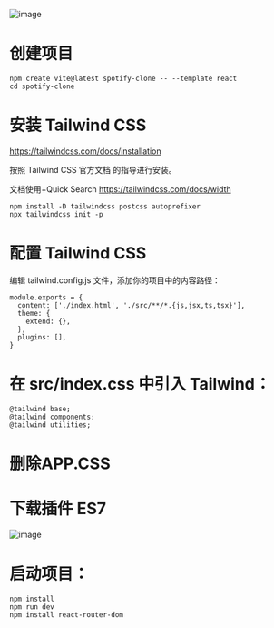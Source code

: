 
![image](https://github.com/user-attachments/assets/733a77a3-2794-4c91-b6a6-645caadb9f65)


# 创建项目
```
npm create vite@latest spotify-clone -- --template react
cd spotify-clone
```
# 安装 Tailwind CSS
https://tailwindcss.com/docs/installation

按照 Tailwind CSS 官方文档 的指导进行安装。

文档使用+Quick Search
https://tailwindcss.com/docs/width
```
npm install -D tailwindcss postcss autoprefixer
npx tailwindcss init -p
```

# 配置 Tailwind CSS
编辑 tailwind.config.js 文件，添加你的项目中的内容路径：

```
module.exports = {
  content: ['./index.html', './src/**/*.{js,jsx,ts,tsx}'],
  theme: {
    extend: {},
  },
  plugins: [],
}
```

# 在 src/index.css 中引入 Tailwind：
```
@tailwind base;
@tailwind components;
@tailwind utilities;
```
# 删除APP.CSS
# 下载插件 ES7
![image](https://github.com/user-attachments/assets/a707b754-e1e1-4cc5-879f-caa542ac92d3)

# 启动项目：
```
npm install
npm run dev
npm install react-router-dom
```



